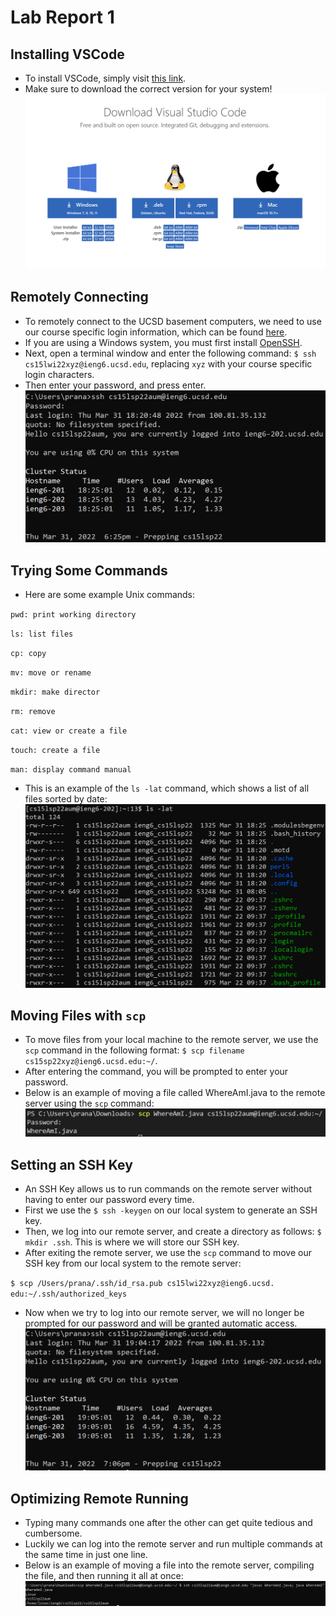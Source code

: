 # Lab Report 1

## Installing VSCode
* To install VSCode, simply visit [this link](https://code.visualstudio.com/download).
* Make sure to download the correct version for your system!
![Image](vscode_install.png)

## Remotely Connecting
* To remotely connect to the UCSD basement computers, we need to use our course specific login information, which can be found [here](https://sdacs.ucsd.edu/~icc/index.php).
* If you are using a Windows system, you must first install [OpenSSH](https://www.openssh.com/).
* Next, open a terminal window and enter the following command: `$ ssh cs15lwi22xyz@ieng6.ucsd.edu`, replacing `xyz` with your course specific login characters.
* Then enter your password, and press enter.
![Image](ssh_login.png)

## Trying Some Commands
* Here are some example Unix commands:

`pwd: print working directory`

`ls: list files`

`cp: copy`

`mv: move or rename`

`mkdir: make director`

`rm: remove`

`cat: view or create a file`

`touch: create a file`

`man: display command manual`

* This is an example of the `ls -lat` command, which shows a list of all files sorted by date:
![Image](ls-lat.png)

## Moving Files with `scp`
* To move files from your local machine to the remote server, we use the `scp` command in the following format: `$ scp filename cs15sp22xyz@ieng6.ucsd.edu:~/`.
* After entering the command, you will be prompted to enter your password.
* Below is an example of moving a file called WhereAmI.java to the remote server using the `scp` command:
![Image](scp.png)

## Setting an SSH Key
* An SSH Key allows us to run commands on the remote server without having to enter our password every time.
* First we use the ``$ ssh -keygen`` on our local system to generate an SSH key.
* Then, we log into our remote server, and create a directory as follows: `$ mkdir .ssh`. This is where we will store our SSH key.
* After exiting the remote server, we use the `scp` command to move our SSH key from our local system to the remote server:

``
$ scp /Users/prana/.ssh/id_rsa.pub cs15lwi22xyz@ieng6.ucsd. edu:~/.ssh/authorized_keys
``
* Now when we try to log into our remote server, we will no longer be prompted for our password and will be granted automatic access.
![Image](ssh_key.png)

## Optimizing Remote Running
* Typing many commands one after the other can get quite tedious and cumbersome.
* Luckily we can log into the remote server and run multiple commands at the same time in just one line.
* Below is an example of moving a file into the remote server, compiling the file, and then running it all at once:
![Image](optimizing.png)
